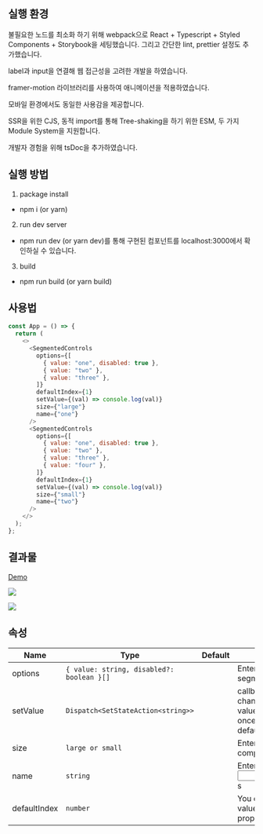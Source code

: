 ## 실행 환경

불필요한 노드를 최소화 하기 위해 webpack으로 React + Typescript + Styled Components + Storybook을 세팅했습니다. 그리고 간단한 lint, prettier 설정도 추가했습니다.

label과 input을 연결해 웹 접근성을 고려한 개발을 하였습니다.

framer-motion 라이브러리를 사용하여 애니메이션을 적용하였습니다.

모바일 환경에서도 동일한 사용감을 제공합니다.

SSR을 위한 CJS, 동적 import를 통해 Tree-shaking을 하기 위한 ESM, 두 가지 Module System을 지원합니다. 

개발자 경험을 위해 tsDoc을 추가하였습니다.
## 실행 방법

1. package install

- npm i (or yarn)

2. run dev server

- npm run dev (or yarn dev)를 통해 구현된 컴포넌트를 localhost:3000에서 확인하실 수 있습니다.

3. build

- npm run build (or yarn build)

## 사용법

```js
const App = () => {
  return (
    <>
      <SegmentedControls
        options={[
          { value: "one", disabled: true },
          { value: "two" },
          { value: "three" },
        ]}
        defaultIndex={1}
        setValue={(val) => console.log(val)}
        size={"large"}
        name={"one"}
      />
      <SegmentedControls
        options={[
          { value: "one", disabled: true },
          { value: "two" },
          { value: "three" },
          { value: "four" },
        ]}
        defaultIndex={1}
        setValue={(val) => console.log(val)}
        size={"small"}
        name={"two"}
      />
    </>
  );
};
```

## 결과물

[Demo](https://63a6e1c767126194e2a4a9aa-cbgjyhyetq.chromatic.com/?path=/story/segmentedcontrols--three-segments)

![](https://velog.velcdn.com/images/dusdjeks/post/69213a67-6062-4c34-bacf-756526c61826/image.gif)

![](https://velog.velcdn.com/images/dusdjeks/post/7e340608-a6ea-4693-9e85-d08f76883e54/image.gif)

## 속성

| Name         | Type                                      | Default | Description                                                                                               |
| ------------ | ----------------------------------------- | ------- | --------------------------------------------------------------------------------------------------------- |
| options      | `{ value: string, disabled?: boolean }[]` |         | Enter the label of segments                                                                               |
| setValue     | `Dispatch<SetStateAction<string>>`        |         | callback on input change, passed the value string. Called once initially with the default value on mount. |
| size         | `large or small`                          |         | Enter the size of component you want                                                                      |
| name         | `string`                                  |         | Enter name of the radio <input>s                                                                          |
| defaultIndex | `number`                                  |         | You could set default value through this property                                                         |
